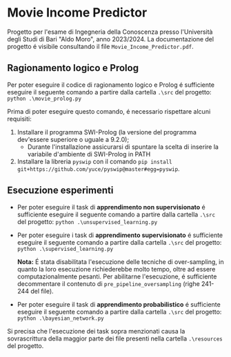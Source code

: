 # Movie Income Predictor
Progetto per l'esame di Ingegneria della Conoscenza presso l'Università degli Studi di Bari "Aldo Moro", anno 2023/2024. La documentazione del progetto é visibile consultando il file `Movie_Income_Predictor.pdf`.

## Ragionamento logico e Prolog
Per poter eseguire il codice di ragionamento logico e Prolog é sufficiente eseguire il seguente comando a partire dalla cartella `.\src` del progetto:
`python .\movie_prolog.py`

Prima di poter eseguire questo comando, é necessario rispettare alcuni requisiti:
1. Installare il programma SWI-Prolog (la versione del programma dev'essere superiore o uguale a 9.2.0);
    - Durante l'installazione assicurarsi di spuntare la scelta di inserire la variabile d'ambiente di SWI-Prolog in PATH
2. Installare la libreria `pyswip` con il comando `pip install git+https://github.com/yuce/pyswip@master#egg=pyswip`.

## Esecuzione esperimenti
- Per poter eseguire il task di **apprendimento non supervisionato** é sufficiente eseguire il seguente comando a partire dalla cartella `.\src` del progetto:
`python .\unsupervised_learning.py`

- Per poter eseguire i task di **apprendimento supervisionato** é sufficiente eseguire il seguente comando a partire dalla cartella `.\src` del progetto:
`python .\supervised_learning.py`

  **Nota:** É stata disabilitata l'esecuzione delle tecniche di over-sampling, in quanto la loro esecuzione richiederebbe molto tempo, oltre ad essere computazionalmente pesanti. Per abilitarne l'esecuzione, é sufficiente decommentare il contenuto di `pre_pipeline_oversampling` (righe 241-244 del file).

- Per poter eseguire il task di **apprendimento probabilistico** é sufficiente eseguire il seguente comando a partire dalla cartella `.\src` del progetto:
`python .\bayesian_network.py`

Si precisa che l'esecuzione dei task sopra menzionati causa la sovrascrittura della maggior parte dei file presenti nella cartella `.\resources` del progetto.
